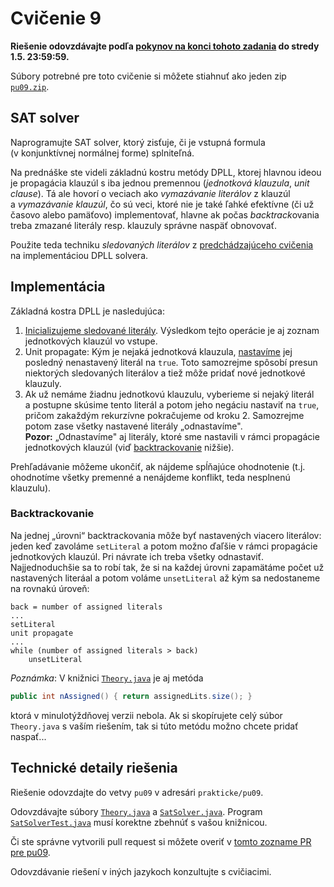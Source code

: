 Cvičenie 9
==========

**Riešenie odovzdávajte podľa
[pokynov na konci tohoto zadania](#technické-detaily-riešenia)
do stredy 1.5. 23:59:59.**

Súbory potrebné pre toto cvičenie si môžete stiahnuť ako jeden zip
[`pu09.zip`](https://github.com/FMFI-UK-1-AIN-412/lpi/archive/pu09.zip).

SAT solver
----------------------

Naprogramujte SAT solver, ktorý zisťuje, či je
vstupná formula (v konjunktívnej normálnej forme) splniteľná.

Na prednáške ste videli základnú kostru metódy DPLL, ktorej hlavnou ideou je
propagácia klauzúl s iba jednou premennou (_jednotková klauzula_,
<i lang="en">unit clause</i>). Tá ale hovorí o veciach ako _vymazávanie
literálov_ z klauzúl a _vymazávanie klauzúl_, čo sú veci, ktoré nie je také
ľahké efektívne (či už časovo alebo pamäťovo) implementovať, hlavne ak počas
<i lang="en">backtrack</i>ovania treba zmazané literály resp. klauzuly správne
naspäť obnovovať.

Použite teda techniku _sledovaných literálov_ z [predchádzajúceho cvičenia](../pu08/)
na implementáciou DPLL solvera.

## Implementácia

Základná kostra DPLL je nasledujúca:

1.  [Inicializujeme sledované literály](../pu08/#inicializácia).
    Výsledkom tejto operácie je aj zoznam jednotkových klauzúl vo vstupe.
2.  Unit propagate: Kým je nejaká jednotková klauzula,
    [nastavíme](../pu08/#vplyv-nastavovania-literálov-na-sledovanie) jej
    posledný nenastavený literál na `true`. Toto samozrejme spôsobí presun
    niektorých sledovaných literálov a tiež môže pridať nové jednotkové
    klauzuly.
3.  Ak už nemáme žiadnu jednotkovú klauzulu, vyberieme si nejaký literál
    a postupne skúsime tento literál a potom jeho negáciu nastaviť na
    `true`, pričom zakaždým rekurzívne pokračujeme od kroku 2.
    Samozrejme potom zase všetky nastavené literály „odnastavíme".    
    **Pozor:** „Odnastavíme" aj literály, ktoré sme nastavili v rámci
    propagácie jednotkových klauzúl (viď [backtrackovanie](#backtrackovanie)
    nižšie).

Prehľadávanie môžeme ukončiť, ak nájdeme spĺňajúce ohodnotenie (t.j.
ohodnotíme všetky premenné a nenájdeme konflikt, teda nesplnenú klauzulu).

### Backtrackovanie

Na jednej „úrovni“ backtrackovania môže byť nastavených viacero literálov:
jeden keď zavoláme `setLiteral` a potom možno ďaľšie v rámci propagácie
jednotkových klauzúl. Pri návrate ich treba všetky odnastaviť.
Najjednoduchšie sa to robí tak, že si na každej úrovni zapamätáme počet
už nastavených literáal a potom voláme `unsetLiteral` až kým sa nedostaneme
na rovnakú úroveň:

```
back = number of assigned literals
...
setLiteral
unit propagate
...
while (number of assigned literals > back)
    unsetLiteral
```

*Poznámka*: V knižnici [`Theory.java`](java/Theory.java) je aj metóda
```java
public int nAssigned() { return assignedLits.size(); }
```
ktorá v minulotýždňovej verzii nebola. Ak si skopírujete celý súbor
`Theory.java` s vaším riešením, tak si túto metódu možno chcete pridať
naspať...

## Technické detaily riešenia

Riešenie odovzdajte do vetvy `pu09` v adresári `prakticke/pu09`.

Odovzdávajte súbory [`Theory.java`](java/Theory.java)
a [`SatSolver.java`](java/SatSolver.java).
Program [`SatSolverTest.java`](java/SatSolverTest.java)
musí korektne zbehnúť s vašou knižnicou.

Či ste správne vytvorili pull request si môžete overiť
v [tomto zozname PR pre pu09](https://github.com/pulls?utf8=%E2%9C%93&q=is%3Aopen+is%3Apr+user%3AFMFI-UK-1-AIN-412+base%3Apu09).

Odovzdávanie riešení v iných jazykoch konzultujte s cvičiacimi.
